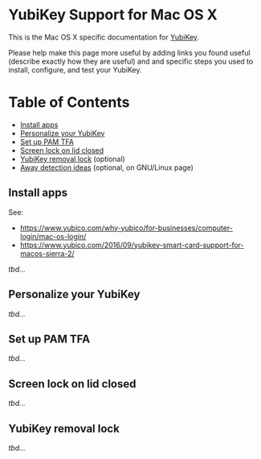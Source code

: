 # YubiKey Support for Mac OS X

This is the Mac OS X specific documentation for [YubiKey](/yubikey).

Please help make this page more useful by adding links you found useful (describe exactly how they are useful) and and specific steps you used to install, configure, and test your YubiKey.

Table of Contents
=================
* [Install apps](#install-apps)
* [Personalize your YubiKey](#personalize-your-yubikey)
* [Set up PAM TFA](#set-up-pam-tfa)
* [Screen lock on lid closed](#screen-lock-on-lid-closed)
* [YubiKey removal lock](#yubikey-removal-lock) (optional)
* [Away detection ideas](linux.md#away-detection-ideas) (optional, on GNU/Linux page)

## Install apps
See:
- https://www.yubico.com/why-yubico/for-businesses/computer-login/mac-os-login/
- https://www.yubico.com/2016/09/yubikey-smart-card-support-for-macos-sierra-2/

_tbd..._

## Personalize your YubiKey

_tbd..._

## Set up PAM TFA

_tbd..._

## Screen lock on lid closed

_tbd..._

## YubiKey removal lock

_tbd..._
